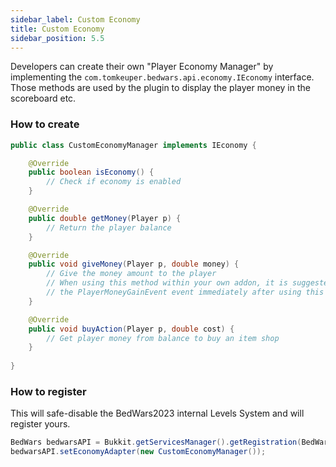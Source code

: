 ```yaml
---
sidebar_label: Custom Economy
title: Custom Economy
sidebar_position: 5.5
---
```

Developers can create their own "Player Economy Manager" by implementing the `com.tomkeuper.bedwars.api.economy.IEconomy` interface.
Those methods are used by the plugin to display the player money in the scoreboard etc.

### How to create
```java
public class CustomEconomyManager implements IEconomy {

    @Override
    public boolean isEconomy() {
        // Check if economy is enabled
    }

    @Override
    public double getMoney(Player p) {
        // Return the player balance
    }

    @Override
    public void giveMoney(Player p, double money) {
        // Give the money amount to the player
        // When using this method within your own addon, it is suggested that you call
        // the PlayerMoneyGainEvent event immediately after using this method.
    }

    @Override
    public void buyAction(Player p, double cost) {
        // Get player money from balance to buy an item shop
    }
    
}
```

### How to register
This will safe-disable the BedWars2023 internal Levels System and will register yours.
```java
BedWars bedwarsAPI = Bukkit.getServicesManager().getRegistration(BedWars .class).getProvider();
bedwarsAPI.setEconomyAdapter(new CustomEconomyManager());
```
